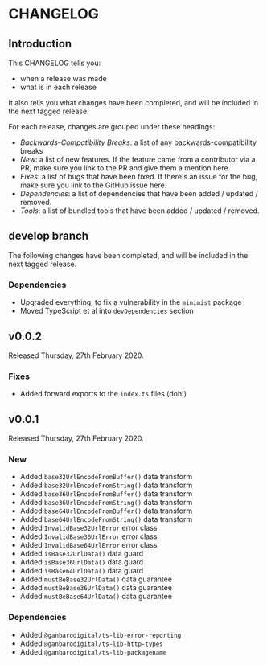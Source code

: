 # CHANGELOG

## Introduction

This CHANGELOG tells you:

* when a release was made
* what is in each release

It also tells you what changes have been completed, and will be included in the next tagged release.

For each release, changes are grouped under these headings:

* _Backwards-Compatibility Breaks_: a list of any backwards-compatibility breaks
* _New_: a list of new features. If the feature came from a contributor via a PR, make sure you link to the PR and give them a mention here.
* _Fixes_: a list of bugs that have been fixed. If there's an issue for the bug, make sure you link to the GitHub issue here.
* _Dependencies_: a list of dependencies that have been added / updated / removed.
* _Tools_: a list of bundled tools that have been added / updated / removed.

## develop branch

The following changes have been completed, and will be included in the next tagged release.

### Dependencies

* Upgraded everything, to fix a vulnerability in the `minimist` package
* Moved TypeScript et al into `devDependencies` section

## v0.0.2

Released Thursday, 27th February 2020.

### Fixes

* Added forward exports to the `index.ts` files (doh!)

## v0.0.1

Released Thursday, 27th February 2020.

### New

* Added `base32UrlEncodeFromBuffer()` data transform
* Added `base32UrlEncodeFromString()` data transform
* Added `base36UrlEncodeFromBuffer()` data transform
* Added `base36UrlEncodeFromString()` data transform
* Added `base64UrlEncodeFromBuffer()` data transform
* Added `base64UrlEncodeFromString()` data transform
* Added `InvalidBase32UrlError` error class
* Added `InvalidBase36UrlError` error class
* Added `InvalidBase64UrlError` error class
* Added `isBase32UrlData()` data guard
* Added `isBase36UrlData()` data guard
* Added `isBase64UrlData()` data guard
* Added `mustBeBase32UrlData()` data guarantee
* Added `mustBeBase36UrlData()` data guarantee
* Added `mustBeBase64UrlData()` data guarantee

### Dependencies

* Added `@ganbarodigital/ts-lib-error-reporting`
* Added `@ganbarodigital/ts-lib-http-types`
* Added `@ganbarodigital/ts-lib-packagename`